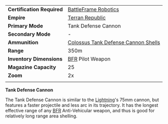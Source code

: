 |                            |                                                                                             |
| -------------------------- | ------------------------------------------------------------------------------------------- |
| **Certification Required** | [BattleFrame Robotics](../vehicles/BattleFrame_Robotics.md)                                 |
| **Empire**                 | [Terran Republic](../etc/Terran_Republic.md)                                                |
| **Primary Mode**           | Tank Defense Cannon                                                                         |
| **Secondary Mode**         | \-                                                                                          |
| **Ammunition**             | [Colossus Tank Defense Cannon Shells](../ammunition/Colossus_Tank_Defense_Cannon_Shells.md) |
| **Range**                  | 350m                                                                                        |
| **Inventory Dimensions**   | [BFR](../vehicles/BattleFrame_Robotics.md) Pilot Weapon                                     |
| **Magazine Capacity**      | 25                                                                                          |
| **Zoom**                   | 2x                                                                                          |
|                            |                                                                                             |

**Tank Defense Cannon**

The Tank Defense Cannon is similar to the
[Lightning](../vehicles/Lightning.md)'s 75mm cannon, but features a faster
projectile and less arc in its trajectory. It has the longest effective range of
any [BFR](../vehicles/BattleFrame_Robotics.md) Anti-Vehicular weapon, and thus
is good for relatively long range area shelling.

